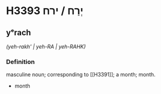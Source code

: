 # H3393 יְרַח / ירח

## yᵉrach

_(yeh-rakh' | yeh-RA | yeh-RAHK)_

### Definition

masculine noun; corresponding to [[H3391]]; a month; month.

- month

